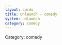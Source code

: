 ```yaml
---
layout: cards
title: Unlaunch - comedy
system: unlaunch
category: comedy
---
```

<div class="alert alert-secondary mb-4"><span class="i18n innerHTML-category">Category: </span><span class="i18n innerHTML-cat-comedy">comedy</span></div>
